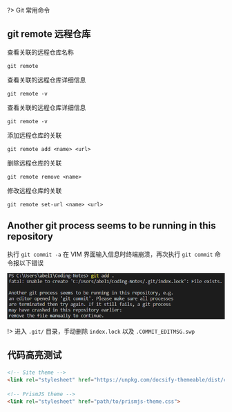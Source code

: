 ?> Git 常用命令

## git remote 远程仓库

查看关联的远程仓库名称

```
git remote
```
查看关联的远程仓库详细信息

```
git remote -v
```
查看关联的远程仓库详细信息

```
git remote -v
```

添加远程仓库的关联

```
git remote add <name> <url>
```

删除远程仓库的关联

```
git remote remove <name>
```

修改远程仓库的关联

```
git remote set-url <name> <url>
```

## Another git process seems to be running in this repository

执行 `git commit -a` 在 VIM 界面输入信息时终端崩溃，再次执行 `git commit` 命令报以下错误

![](_images/git-lock.png)

!> 进入 `.git/` 目录，手动删除 `index.lock` 以及 `.COMMIT_EDITMSG.swp`

## 代码高亮测试

```html
<!-- Site theme -->
<link rel="stylesheet" href="https://unpkg.com/docsify-themeable/dist/css/theme-defaults.min.css">

<!-- PrismJS theme -->
<link rel="stylesheet" href="path/to/prismjs-theme.css">
```